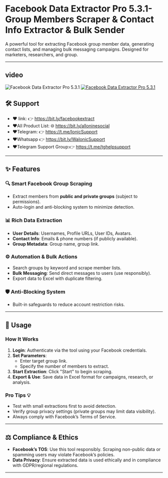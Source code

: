# Facebook Data Extractor Pro 5.3.1-Group Members Scraper & Contact Info Extractor & Bulk Sender

A powerful tool for extracting Facebook group member data, generating contact lists, and managing bulk messaging campaigns. Designed for marketers, researchers, and group.

---

## video
<img src="https://i.ibb.co/QfMF6JP/01.jpg" alt="Facebook Data Extractor Pro 5.3.1" />
<a href="https://youtu.be/Cm2IKbTujNs">
    <img src="https://i.ibb.co/S0yZv2r/watchbtn.jpg" alt="Facebook Data Extractor Pro 5.3.1" />
</a>


## 🛠️ Support
- ❤️ link: 👉 https://bit.ly/facebookextract
- ❤️All Product List: 🌐 https://bit.ly/alloninesocial
- ❤️Telegram:           👉 https://t.me/IonicSupport   
- ❤️Whatsapp          👉 https://bit.ly/WaIonicSupport
- ❤️Telegram Support Group:👉 https://t.me/tghelpsupport

---

## ✨ Features

### 🔍 Smart Facebook Group Scraping
- Extract members from **public and private groups** (subject to permissions).
- Auto-login and anti-blocking system to minimize detection.

### 📊 Rich Data Extraction
- **User Details**: Usernames, Profile URLs, User IDs, Avatars.
- **Contact Info**: Emails & phone numbers (if publicly available).
- **Group Metadata**: Group name, group link.

### ⚙️ Automation & Bulk Actions
- Search groups by keyword and scrape member lists.
- **Bulk Messaging**: Send direct messages to users (use responsibly).
- Export data to Excel with duplicate filtering.

### 🛡️ Anti-Blocking System
- Built-in safeguards to reduce account restriction risks.

---

 

## 📖 Usage

### How It Works
1. **Login**: Authenticate via the tool using your Facebook credentials.
2. **Set Parameters**: 
   - Enter target group link.
   - Specify the number of members to extract.
3. **Start Extraction**: Click "Start" to begin scraping.
4. **Export & Use**: Save data in Excel format for campaigns, research, or analysis.

### Pro Tips 💡
- Test with small extractions first to avoid detection.
- Verify group privacy settings (private groups may limit data visibility).
- Always comply with Facebook’s Terms of Service.

---

## ⚖️ Compliance & Ethics
- **Facebook’s TOS**: Use this tool responsibly. Scraping non-public data or spamming users may violate Facebook’s policies.
- **Data Privacy**: Ensure extracted data is used ethically and in compliance with GDPR/regional regulations.

---


